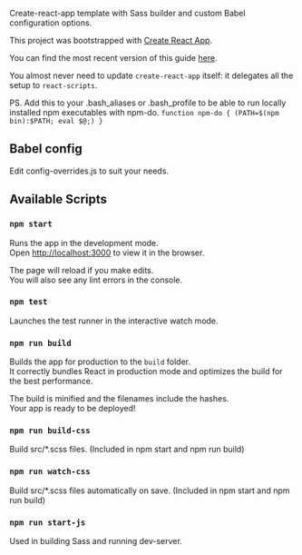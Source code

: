 Create-react-app template with Sass builder and custom Babel configuration options.

This project was bootstrapped with [Create React App](https://github.com/facebookincubator/create-react-app).

You can find the most recent version of this guide [here](https://github.com/facebookincubator/create-react-app/blob/master/packages/react-scripts/template/README.md).

You almost never need to update `create-react-app` itself: it delegates all the setup to `react-scripts`.

PS. Add this to your .bash_aliases or .bash_profile to be able to run locally installed npm executables with npm-do.
`function npm-do { (PATH=$(npm bin):$PATH; eval $@;) }`

## Babel config

Edit config-overrides.js to suit your needs.

## Available Scripts

### `npm start`

Runs the app in the development mode.<br>
Open [http://localhost:3000](http://localhost:3000) to view it in the browser.

The page will reload if you make edits.<br>
You will also see any lint errors in the console.

### `npm test`

Launches the test runner in the interactive watch mode.<br>

### `npm run build`

Builds the app for production to the `build` folder.<br>
It correctly bundles React in production mode and optimizes the build for the best performance.

The build is minified and the filenames include the hashes.<br>
Your app is ready to be deployed!

### `npm run build-css`

Build src/*.scss files. (Included in npm start and npm run build)

### `npm run watch-css`

Build src/*.scss files automatically on save. (Included in npm start and npm run build)

### `npm run start-js`

Used in building Sass and running dev-server.